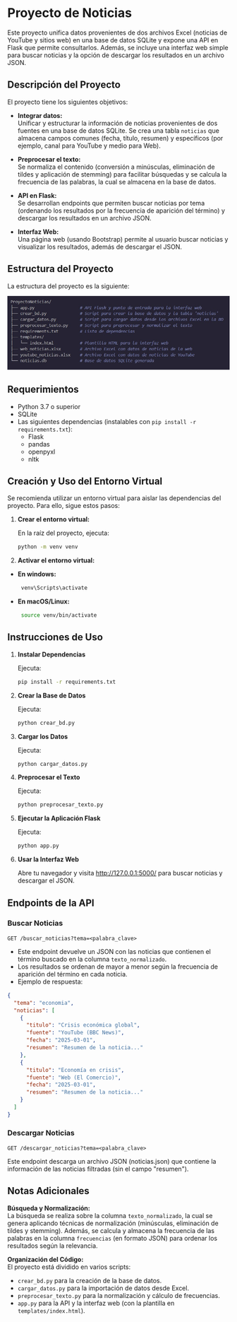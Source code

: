 # Proyecto de Noticias

Este proyecto unifica datos provenientes de dos archivos Excel (noticias de YouTube y sitios web) en una base de datos SQLite y expone una API en Flask que permite consultarlos. Además, se incluye una interfaz web simple para buscar noticias y la opción de descargar los resultados en un archivo JSON.


## Descripción del Proyecto

El proyecto tiene los siguientes objetivos:

- **Integrar datos:**  
  Unificar y estructurar la información de noticias provenientes de dos fuentes en una base de datos SQLite. Se crea una tabla `noticias` que almacena campos comunes (fecha, título, resumen) y específicos (por ejemplo, canal para YouTube y medio para Web).

- **Preprocesar el texto:**  
  Se normaliza el contenido (conversión a minúsculas, eliminación de tildes y aplicación de stemming) para facilitar búsquedas y se calcula la frecuencia de las palabras, la cual se almacena en la base de datos.

- **API en Flask:**  
  Se desarrollan endpoints que permiten buscar noticias por tema (ordenando los resultados por la frecuencia de aparición del término) y descargar los resultados en un archivo JSON.

- **Interfaz Web:**  
  Una página web (usando Bootstrap) permite al usuario buscar noticias y visualizar los resultados, además de descargar el JSON.


## Estructura del Proyecto

La estructura del proyecto es la siguiente:

![Estructura del proyecto](./Estructura.jpg)



## Requerimientos

- Python 3.7 o superior
- SQLite
- Las siguientes dependencias (instalables con `pip install -r requirements.txt`):
  - Flask
  - pandas
  - openpyxl
  - nltk


## Creación y Uso del Entorno Virtual

Se recomienda utilizar un entorno virtual para aislar las dependencias del proyecto. Para ello, sigue estos pasos:

1. **Crear el entorno virtual:**

   En la raíz del proyecto, ejecuta:
   ```bash
   python -m venv venv
   ```
2. **Activar el entorno virtual:**
- **En windows:**
  ```bash
   venv\Scripts\activate
   ```
  
- **En macOS/Linux:**
  ```bash
   source venv/bin/activate
   ```
   
## Instrucciones de Uso

1. **Instalar Dependencias**

   Ejecuta:
   ```bash
   pip install -r requirements.txt
   
2. **Crear la Base de Datos**

   Ejecuta:
   ```bash
   python crear_bd.py
   
3. **Cargar los Datos**

   Ejecuta:
   ```bash
   python cargar_datos.py
   
4. **Preprocesar el Texto**

   Ejecuta:
   ```bash
   python preprocesar_texto.py
   
5. **Ejecutar la Aplicación Flask**

   Ejecuta:
   ```bash
   python app.py
    ```

6. **Usar la Interfaz Web**

   Abre tu navegador y visita http://127.0.0.1:5000/ para buscar noticias y descargar el JSON.


## Endpoints de la API

### Buscar Noticias

```http
GET /buscar_noticias?tema=<palabra_clave>
```

- Este endpoint devuelve un JSON con las noticias que contienen el término buscado en la columna `texto_normalizado`.  
- Los resultados se ordenan de mayor a menor según la frecuencia de aparición del término en cada noticia.
- Ejemplo de respuesta:
```json
{
  "tema": "economia",
  "noticias": [
    {
      "titulo": "Crisis económica global",
      "fuente": "YouTube (BBC News)",
      "fecha": "2025-03-01",
      "resumen": "Resumen de la noticia..."
    },
    {
      "titulo": "Economía en crisis",
      "fuente": "Web (El Comercio)",
      "fecha": "2025-03-01",
      "resumen": "Resumen de la noticia..."
    }
  ]
}
```

### Descargar Noticias
```http
GET /descargar_noticias?tema=<palabra_clave>
```

Este endpoint descarga un archivo JSON (noticias.json) que contiene la información de las noticias filtradas (sin el campo "resumen").

## Notas Adicionales

**Búsqueda y Normalización:**  
La búsqueda se realiza sobre la columna `texto_normalizado`, la cual se genera aplicando técnicas de normalización (minúsculas, eliminación de tildes y stemming). Además, se calcula y almacena la frecuencia de las palabras en la columna `frecuencias` (en formato JSON) para ordenar los resultados según la relevancia.

**Organización del Código:**  
El proyecto está dividido en varios scripts:
- `crear_bd.py` para la creación de la base de datos.
- `cargar_datos.py` para la importación de datos desde Excel.
- `preprocesar_texto.py` para la normalización y cálculo de frecuencias.
- `app.py` para la API y la interfaz web (con la plantilla en `templates/index.html`).
